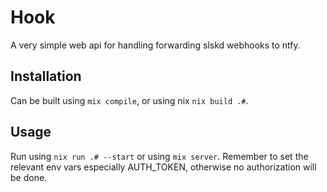 # Hook

A very simple web api for handling forwarding slskd webhooks to ntfy.

## Installation

Can be built using `mix compile`, or using nix `nix build .#`.

## Usage

Run using `nix run .# --start` or using `mix server`. Remember to set the relevant env vars especially AUTH_TOKEN, otherwise no authorization will be done.
